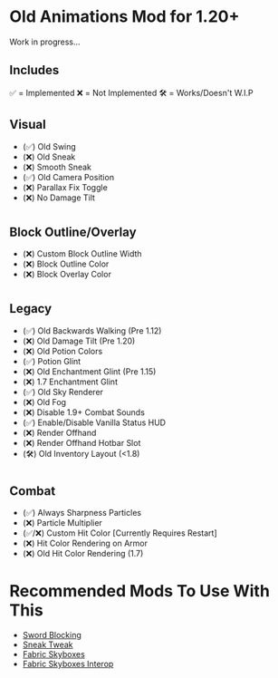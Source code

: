 # Old Animations Mod for 1.20+
Work in progress...

## Includes
✅ = Implemented
❌ = Not Implemented
🛠️ = Works/Doesn't W.I.P

## Visual
- (✅) Old Swing
- (❌) Old Sneak
- (❌) Smooth Sneak
- (✅) Old Camera Position
- (❌) Parallax Fix Toggle
- (❌) No Damage Tilt
#

## Block Outline/Overlay
- (❌) Custom Block Outline Width
- (❌) Block Outline Color
- (❌) Block Overlay Color
#

## Legacy
- (✅) Old Backwards Walking (Pre 1.12)
- (❌) Old Damage Tilt (Pre 1.20)
- (❌) Old Potion Colors
- (✅) Potion Glint
- (❌) Old Enchantment Glint (Pre 1.15)
- (❌) 1.7 Enchantment Glint
- (✅) Old Sky Renderer
- (❌) Old Fog
- (❌) Disable 1.9+ Combat Sounds
- (✅) Enable/Disable Vanilla Status HUD
- (❌) Render Offhand
- (❌) Render Offhand Hotbar Slot
- (🛠️) Old Inventory Layout (<1.8)
#

## Combat
- (✅) Always Sharpness Particles
- (❌) Particle Multiplier
- (✅/❌) Custom Hit Color [Currently Requires Restart]
- (❌) Hit Color Rendering on Armor
- (❌) Old Hit Color Rendering (1.7)

#

# Recommended Mods To Use With This
- [Sword Blocking](https://modrinth.com/mod/sword-blocking/)
- [Sneak Tweak](https://modrinth.com/mod/sneak-tweak)
- [Fabric Skyboxes](https://modrinth.com/mod/fabricskyboxes)
- [Fabric Skyboxes Interop](https://modrinth.com/mod/fabricskyboxes-interop)
